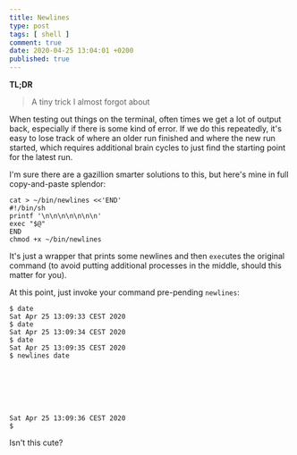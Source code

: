 ```yaml
---
title: Newlines
type: post
tags: [ shell ]
comment: true
date: 2020-04-25 13:04:01 +0200
published: true
---
```


**TL;DR**

> A tiny trick I almost forgot about

When testing out things on the terminal, often times we get a lot of
output back, especially if there is some kind of error. If we do this
repeatedly, it's easy to lose track of where an older run finished and
where the new run started, which requires additional brain cycles to
just find the starting point for the latest run.

I'm sure there are a gazillion smarter solutions to this, but here's
mine in full copy-and-paste splendor:

```shell
cat > ~/bin/newlines <<'END'
#!/bin/sh
printf '\n\n\n\n\n\n\n'
exec "$@"
END
chmod +x ~/bin/newlines
```

It's just a wrapper that prints some newlines and then `exec`utes the
original command (to avoid putting additional processes in the middle,
should this matter for you).

At this point, just invoke your command pre-pending `newlines`:

```shell
$ date
Sat Apr 25 13:09:33 CEST 2020
$ date
Sat Apr 25 13:09:34 CEST 2020
$ date
Sat Apr 25 13:09:35 CEST 2020
$ newlines date







Sat Apr 25 13:09:36 CEST 2020
$
```

Isn't this cute?
